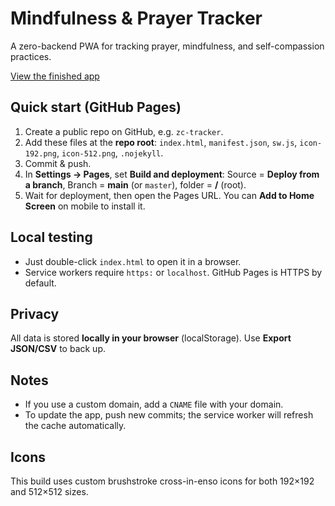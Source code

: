 # Mindfulness & Prayer Tracker
A zero-backend PWA for tracking prayer, mindfulness, and self-compassion practices.

[View the finished app](https://mbaldwinsmith.github.io/mindfulprayerapp/)

## Quick start (GitHub Pages)
1. Create a public repo on GitHub, e.g. `zc-tracker`.
2. Add these files at the **repo root**: `index.html`, `manifest.json`, `sw.js`, `icon-192.png`, `icon-512.png`, `.nojekyll`.
3. Commit & push.
4. In **Settings → Pages**, set **Build and deployment**: Source = **Deploy from a branch**, Branch = **main** (or `master`), folder = **/** (root).
5. Wait for deployment, then open the Pages URL. You can **Add to Home Screen** on mobile to install it.

## Local testing
- Just double-click `index.html` to open it in a browser.
- Service workers require `https:` or `localhost`. GitHub Pages is HTTPS by default.

## Privacy
All data is stored **locally in your browser** (localStorage). Use **Export JSON/CSV** to back up.

## Notes
- If you use a custom domain, add a `CNAME` file with your domain.
- To update the app, push new commits; the service worker will refresh the cache automatically.
  
## Icons
This build uses custom brushstroke cross-in-enso icons for both 192×192 and 512×512 sizes.
